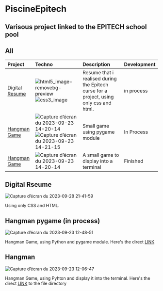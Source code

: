 # PiscineEpitech
Varisous project linked to the EPITECH school pool
-------------------------------------------------
## All


| Project   | Techno     | Description                | Development |
| :-------- | :-------   | :------------------------- | :---------- |
|[Digital Resume](https://github.com/Joal1291/PiscineEpitech/tree/main/Digital_resume)|![html5_image-removebg-preview](https://github.com/Joal1291/PiscineEpitech/assets/144683460/147327c6-525f-496b-bb4f-a924a63f33e0) ![css3_image](https://github.com/Joal1291/PiscineEpitech/assets/144683460/cda215b7-a05a-415a-9c08-ae72b6bd394a)| Resume that i realised during the Epitech curse for a project, using only css and html.| in process|
|[Hangman Game](https://github.com/Joal1291/PiscineEpitech/tree/main/Hangman_game_pygame)|![Capture d’écran du 2023-09-23 14-20-14](https://github.com/Joal1291/PiscineEpitech/assets/144683460/25001e25-d604-4547-a369-24696a05882b) ![Capture d’écran du 2023-09-23 14-21-15](https://github.com/Joal1291/PiscineEpitech/assets/144683460/7e2efdc2-dcbf-4ebe-bcef-03a9a62c732d)|Small game using pygame module|In Process|
|[Hangman Game](https://github.com/Joal1291/PiscineEpitech/tree/main/Hangman_game)|![Capture d’écran du 2023-09-23 14-20-14](https://github.com/Joal1291/PiscineEpitech/assets/144683460/25001e25-d604-4547-a369-24696a05882b)|A small game to display into a terminal|Finished|

Digital Rseume
-----------------------------------------------
![Capture d’écran du 2023-09-28 21-41-59](https://github.com/Joal1291/PiscineEpitech/assets/144683460/a7e627de-b4a6-475c-ab5c-cfe39a386be7)

Using only CSS and HTML.

Hangman pygame (in process)
------------------------------------------------
![Capture d’écran du 2023-09-23 12-48-51](https://github.com/Joal1291/PiscineEpitech/assets/144683460/f72500d2-387a-4934-953a-b024b3408276)

Hangman Game, using Python and pygame module. Here's the direct [LINK](https://github.com/Joal1291/PiscineEpitech/tree/main/Hangman_game_pygame)



Hangman
---------------------------------------------------

![Capture d’écran du 2023-09-23 12-06-47](https://github.com/Joal1291/PiscineEpitech/assets/144683460/f6f1990b-2d5b-44e7-b4aa-1ec1c13e18ff)

Hangman Game, using Pyhton and display it into the terminal. Here's the direct [LINK](https://github.com/Joal1291/PiscineEpitech/tree/main/Hangman_game) to the file directory 
